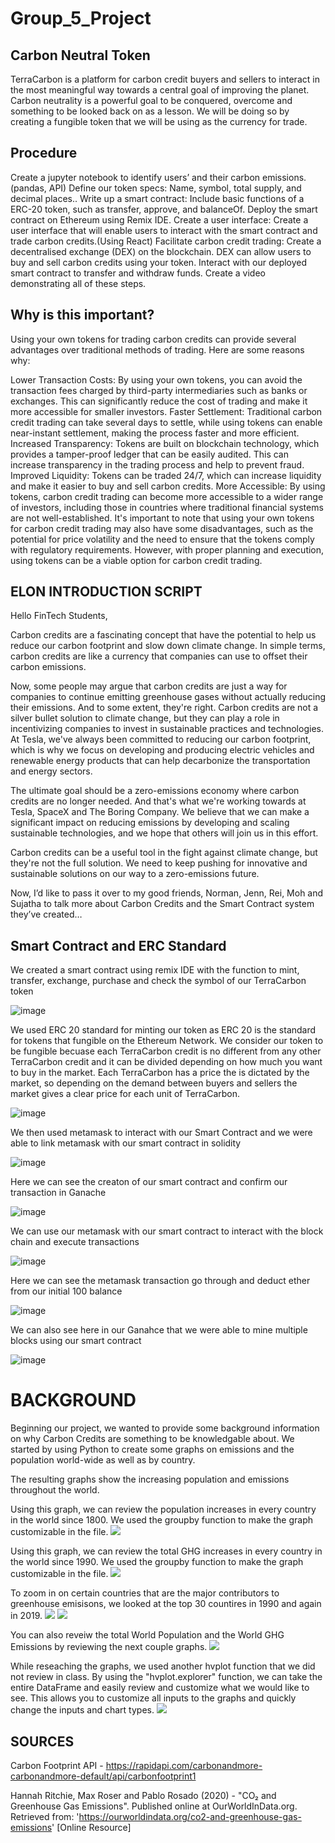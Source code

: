 # Group_5_Project
## Carbon Neutral Token

TerraCarbon is a platform for carbon credit buyers and sellers to interact in the most meaningful way towards a central goal of improving the planet. Carbon neutrality is a powerful goal to be conquered, overcome and something to be looked back on as a lesson. We will be doing so by creating a fungible token that we will be using as the currency for trade.

## Procedure

Create a jupyter notebook to identify users’ and their carbon emissions. (pandas, API)
Define our token specs: Name, symbol, total supply, and decimal places.. 
Write up a smart contract: Include basic functions of a ERC-20 token, such as transfer, approve, and balanceOf. 
Deploy the smart contract on Ethereum using Remix IDE.
Create a user interface: Create a user interface that will enable users to interact with the smart contract and trade carbon credits.(Using React)
Facilitate carbon credit trading: Create a decentralised exchange (DEX) on the blockchain. DEX can allow users to buy and sell carbon credits using your token.
Interact with our deployed smart contract to transfer and withdraw funds. 
Create a video demonstrating all of these steps.


## Why is this important? 

Using your own tokens for trading carbon credits can provide several advantages over traditional methods of trading. Here are some reasons why:

Lower Transaction Costs: By using your own tokens, you can avoid the transaction fees charged by third-party intermediaries such as banks or exchanges. This can significantly reduce the cost of trading and make it more accessible for smaller investors.
Faster Settlement: Traditional carbon credit trading can take several days to settle, while using tokens can enable near-instant settlement, making the process faster and more efficient.
Increased Transparency: Tokens are built on blockchain technology, which provides a tamper-proof ledger that can be easily audited. This can increase transparency in the trading process and help to prevent fraud.
Improved Liquidity: Tokens can be traded 24/7, which can increase liquidity and make it easier to buy and sell carbon credits.
More Accessible: By using tokens, carbon credit trading can become more accessible to a wider range of investors, including those in countries where traditional financial systems are not well-established.
It's important to note that using your own tokens for carbon credit trading may also have some disadvantages, such as the potential for price volatility and the need to ensure that the tokens comply with regulatory requirements. However, with proper planning and execution, using tokens can be a viable option for carbon credit trading.



## ELON INTRODUCTION SCRIPT

Hello FinTech Students,

Carbon credits are a fascinating concept that have the potential to help us reduce our carbon footprint and slow down climate change. In simple terms, carbon credits are like a currency that companies can use to offset their carbon emissions. 

Now, some people may argue that carbon credits are just a way for companies to continue emitting greenhouse gases without actually reducing their emissions. And to some extent, they're right. Carbon credits are not a silver bullet solution to climate change, but they can play a role in incentivizing companies to invest in sustainable practices and technologies.
At Tesla, we've always been committed to reducing our carbon footprint, which is why we focus on developing and producing electric vehicles and renewable energy products that can help decarbonize the transportation and energy sectors.

The ultimate goal should be a zero-emissions economy where carbon credits are no longer needed. And that's what we're working towards at Tesla, SpaceX and The Boring Company. We believe that we can make a significant impact on reducing emissions by developing and scaling sustainable technologies, and we hope that others will join us in this effort.

Carbon credits can be a useful tool in the fight against climate change, but they're not the full solution. We need to keep pushing for innovative and sustainable solutions on our way to a zero-emissions future.

Now, I’d like to pass it over to my good friends, Norman, Jenn, Rei, Moh and Sujatha to talk more about Carbon Credits and the Smart Contract system they’ve created…


## Smart Contract and ERC Standard ##

We created a smart contract using remix IDE with the function to mint, transfer, exchange, purchase and check the symbol of our TerraCarbon token

![image](https://github.com/reidema/Group_5_Project/assets/117589787/2eea5d3d-00f5-496c-8c68-ffd707500956)

We used ERC 20 standard for minting our token as ERC 20 is the standard for tokens that fungible on the Ethereum Network. We consider our token to be fungible
becuase each TerraCarbon credit is no different from any other TerraCarbon credit and it can be divided depending on how much you want to buy in the market.
Each TerraCarbon has a price the is dictated by the market, so depending on the demand between buyers and sellers the market gives a clear price for each unit
of TerraCarbon. 

![image](https://github.com/reidema/Group_5_Project/assets/117589787/a6114096-a464-425b-8b64-bef5cc35b2ea)

We then used metamask to interact with our Smart Contract and we were able to link metamask with our smart contract in solidity

![image](https://github.com/reidema/Group_5_Project/assets/117589787/7044d25d-f19a-469a-afb5-9477cb4eed77)

Here we can see the creaton of our smart contract and confirm our transaction in Ganache

![image](https://github.com/reidema/Group_5_Project/assets/117589787/7acc6602-c628-4b7d-b84e-c5db7c754c25)

We can use our metamask with our smart contract to interact with the block chain and execute transactions

![image](https://github.com/reidema/Group_5_Project/assets/117589787/bd911a83-f3a7-42b1-bfc8-8b12292c6ad3)

Here we can see the metamask transaction go through and deduct ether from our initial 100 balance

![image](https://github.com/reidema/Group_5_Project/assets/117589787/eaeffee2-18c5-4886-affa-d75976be4742)

We can also see here in our Ganahce that we were able to mine multiple blocks using our smart contract

![image](https://github.com/reidema/Group_5_Project/assets/117589787/40f803fc-770e-4f75-8b4d-85ae45013f53)
















# BACKGROUND
Beginning our project, we wanted to provide some background information on why Carbon Credits are something to be knowledgable about.  We started by using Python to create some graphs on emissions and the population world-wide as well as by country.

The resulting graphs show the increasing population and emissions throughout the world.  

Using this graph, we can review the population increases in every country in the world since 1800.  We used the groupby function to make the graph customizable in the file.
![](./Images/01_Population_Graph_Country.png)

Using this graph, we can review the total GHG increases in every country in the world since 1990.  We used the groupby function to make the graph customizable in the file.
![](./Images/02_GHG_Graph_Country.png)

To zoom in on certain countries that are the major contributors to greenhouse emisisons, we looked at the top 30 countires in 1990 and again in 2019.
![](./Images/03_Top_30_GHG_1990.png)
![](./Images/03_Top_30_GHG_2019.png)

You can also reveiw the total World Population and the World GHG Emissions by reviewing the next couple graphs.
![](./Images/04_Population_GHG_Total_Trend.png)

While reseaching the graphs, we used another hvplot function that we did not review in class.  By using the "hvplot.explorer" function, we can take the entire DataFrame and easily review and customize what we would like to see.  This allows you to customize all inputs to the graphs and quickly change the inputs and chart types.
![](./Images/05_HVExplorer_Graph.png)













## SOURCES
Carbon Footprint API - https://rapidapi.com/carbonandmore-carbonandmore-default/api/carbonfootprint1

Hannah Ritchie, Max Roser and Pablo Rosado (2020) - "CO₂ and Greenhouse Gas Emissions". Published online at OurWorldInData.org. Retrieved from: 'https://ourworldindata.org/co2-and-greenhouse-gas-emissions' [Online Resource]








